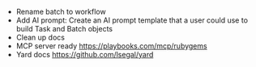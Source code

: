 
- Rename batch to workflow
- Add AI prompt:
  Create an AI prompt template that a user could use to build Task and Batch objects
- Clean up docs
- MCP server ready https://playbooks.com/mcp/rubygems
- Yard docs https://github.com/lsegal/yard
